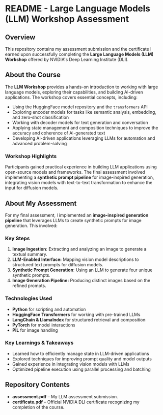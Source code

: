 # README - Large Language Models (LLM) Workshop Assessment

## Overview
This repository contains my assessment submission and the certificate I earned upon successfully completing the **Large Language Models (LLM) Workshop** offered by NVIDIA's Deep Learning Institute (DLI).

## About the Course
The **LLM Workshop** provides a hands-on introduction to working with large language models, exploring their capabilities, and building AI-driven applications. The workshop covers essential concepts, including:
- Using the HuggingFace model repository and the `transformers` API
- Exploring encoder models for tasks like semantic analysis, embedding, and zero-shot classification
- Working with decoder models for text generation and conversation
- Applying state management and composition techniques to improve the accuracy and coherence of AI-generated text
- Developing AI-driven applications leveraging LLMs for automation and advanced problem-solving

### Workshop Highlights
Participants gained practical experience in building LLM applications using open-source models and frameworks. The final assessment involved implementing a **synthetic prompt pipeline** for image-inspired generation, integrating vision models with text-to-text transformation to enhance the input for diffusion models.

## About My Assessment
For my final assessment, I implemented an **image-inspired generation pipeline** that leverages LLMs to create synthetic prompts for image generation. This involved:

### Key Steps
1. **Image Ingestion:** Extracting and analyzing an image to generate a textual summary.
2. **LLM-Enabled Interface:** Mapping vision model descriptions to structured text prompts for diffusion models.
3. **Synthetic Prompt Generation:** Using an LLM to generate four unique synthetic prompts.
4. **Image Generation Pipeline:** Producing distinct images based on the refined prompts.

### Technologies Used
- **Python** for scripting and automation
- **HuggingFace Transformers** for working with pre-trained LLMs
- **LangChain & LlamaIndex** for structured retrieval and composition
- **PyTorch** for model interactions
- **PIL** for image handling

### Key Learnings & Takeaways
- Learned how to efficiently manage state in LLM-driven applications
- Explored techniques for improving prompt quality and model outputs
- Gained experience in integrating vision models with LLMs
- Optimized pipeline execution using parallel processing and batching

## Repository Contents
- **assessment.pdf** – My LLM assessment submission.
- **certificate.pdf** – Official NVIDIA DLI certificate recognizing my completion of the course.
